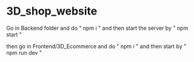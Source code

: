 ﻿# 3D_shop_website

Go in Backend folder and do " npm i " and then start the server by " npm start " 

then go in Frontend/3D_Ecommerce and do " npm i " and then start by " npm run dev "
